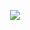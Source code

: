 <p align="center">
  <img src="https://github-readme-stats.vercel.app/api/top-langs?username=Paneddo&show_icons=true&theme=dark&count_private=true" />
</p>
